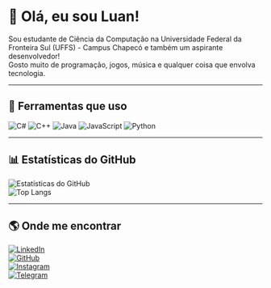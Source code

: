# 👋 Olá, eu sou Luan!

Sou estudante de Ciência da Computação na Universidade Federal da Fronteira Sul (UFFS) - Campus Chapecó e também um aspirante desenvolvedor!  
Gosto muito de programação, jogos, música e qualquer coisa que envolva tecnologia.

---

## 🚀 Ferramentas que uso

![C#](https://img.shields.io/badge/C%23-68217A?style=for-the-badge&logo=csharp&logoColor=white](https://github.com/luanllp0/icons/blob/main/Csharp_Logo.png)) ![C++](https://img.shields.io/badge/C++-00599C?style=for-the-badge&logo=cplusplus&logoColor=white) ![Java](https://img.shields.io/badge/Java-007396?style=for-the-badge&logo=openjdk&logoColor=white) ![JavaScript](https://img.shields.io/badge/JavaScript-F7DF1E?style=for-the-badge&logo=javascript&logoColor=black) ![Python](https://img.shields.io/badge/Python-3776AB?style=for-the-badge&logo=python&logoColor=white)

---

## 📊 Estatísticas do GitHub

![Estatísticas do GitHub](https://github-readme-stats.vercel.app/api?username=luanllp0&show_icons=true&theme=dracula)  
![Top Langs](https://github-readme-stats.vercel.app/api/top-langs/?username=luanllp0&layout=compact&langs_count=6&theme=dracula)

---

## 🌎 Onde me encontrar

[![LinkedIn](https://custom-icon-badges.demolab.com/badge/LinkedIn-0A66C2?style=for-the-badge&logo=linkedin2&logoColor=white)](https://www.linkedin.com/in/luan-lucas-de-lima-peloso-b4a663245/)  
[![GitHub](https://img.shields.io/badge/GitHub-181717?style=for-the-badge&logo=github&logoColor=white)](https://github.com/luanllp0)  
[![Instagram](https://img.shields.io/badge/Instagram-E4405F?style=for-the-badge&logo=instagram&logoColor=white)](https://www.instagram.com/luanllp07/)  
[![Telegram](https://img.shields.io/badge/Telegram-26A5E4?style=for-the-badge&logo=telegram&logoColor=white)](https://t.me/Luanllp)

